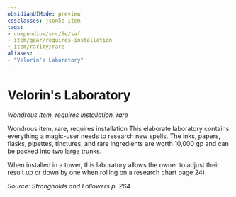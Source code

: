 ```yaml
---
obsidianUIMode: preview
cssclasses: json5e-item
tags:
- compendium/src/5e/saf
- item/gear/requires-installation
- item/rarity/rare
aliases: 
- "Velorin's Laboratory"
---
```

# Velorin's Laboratory
*Wondrous item, requires installation, rare*  


Wondrous item, rare, requires installation This elaborate laboratory contains everything a magic-user needs to research new spells. The inks, papers, flasks, pipettes, tinctures, and rare ingredients are worth 10,000 gp and can be packed into two large trunks.

When installed in a tower, this laboratory allows the owner to adjust their result up or down by one when rolling on a research chart page 24).

*Source: Strongholds and Followers p. 264*